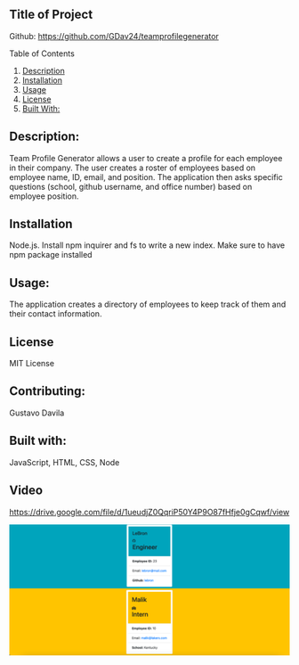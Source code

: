 
## Title of Project
  
Github:
https://github.com/GDav24/teamprofilegenerator


        
            
Table of Contents
1. [Description](#Description)
2. [Installation](#Installation)
3. [Usage](#Usage)
4. [License](#License)
5. [Built With:](#Built-with)

## Description: 
Team Profile Generator allows a user to create a profile for each employee in their company. The user creates a roster of employees based on employee name, ID, email, and position. The application then asks specific questions (school, github username, and office number) based on employee position. 
## Installation
Node.js.  Install npm inquirer and fs to write a new index.  Make sure to have npm package installed
## Usage:
The application creates a directory of employees to keep track of them and their contact information.
## License
MIT License 
## Contributing: 
Gustavo Davila
## Built with:
JavaScript, HTML, CSS, Node
         
## Video
https://drive.google.com/file/d/1ueudjZ0QqriP50Y4P9O87fHfje0gCqwf/view

![screenshot](./screenshot.png)  
